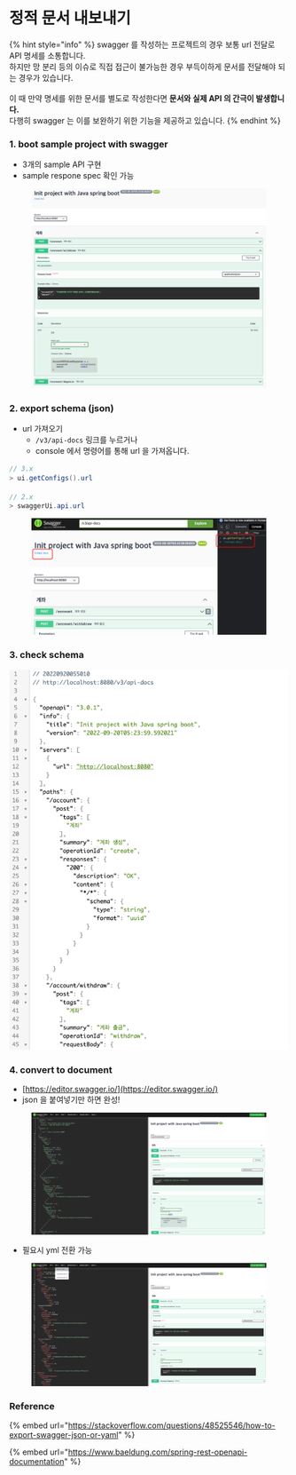 # 정적 문서 내보내기

{% hint style="info" %}
swagger 를 작성하는 프로젝트의 경우 보통 url 전달로 API 명세를 소통합니다.\
하지만 망 분리 등의 이슈로 직접 접근이 불가능한 경우 부득이하게 문서를 전달해야 되는 경우가 있습니다.\
\
이 때 만약 명세를 위한 문서를 별도로 작성한다면 **문서와 실제 API 의 간극이 발생합니다.**\
다행히 swagger 는 이를 보완하기 위한 기능을 제공하고 있습니다.
{% endhint %}

### 1. boot sample project with swagger

* 3개의 sample API 구현
* sample respone spec 확인 가능

<figure><img src="../../.gitbook/assets/image (3).png" alt=""><figcaption></figcaption></figure>

### 2. export schema (json)

* url 가져오기
  * `/v3/api-docs` 링크를 누르거나
  * console 에서 명령어를 통해 url 을 가져옵니다.

```java
// 3.x
> ui.getConfigs().url

// 2.x
> swaggerUi.api.url
```

<figure><img src="../../.gitbook/assets/image (15).png" alt=""><figcaption></figcaption></figure>

### 3. check schema

![](../../.gitbook/assets/image.png)

### 4. convert to document

* [https://editor.swagger.io/](https://editor.swagger.io/)
* json 을 붙여넣기만 하면 완성!

<figure><img src="../../.gitbook/assets/image (2).png" alt=""><figcaption></figcaption></figure>

* 필요시 yml 전환 가능

<figure><img src="../../.gitbook/assets/image (1).png" alt=""><figcaption></figcaption></figure>

### Reference

{% embed url="https://stackoverflow.com/questions/48525546/how-to-export-swagger-json-or-yaml" %}

{% embed url="https://www.baeldung.com/spring-rest-openapi-documentation" %}
